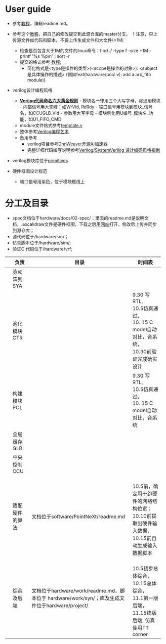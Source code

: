 
# User guide
- 参考[教程](https://docs.github.com/cn/get-started/writing-on-github/getting-started-with-writing-and-formatting-on-github/basic-writing-and-formatting-syntax)，编辑readme.md。

- 参考这个[教程](https://developer.aliyun.com/article/604633)，把自己的修改提交到此源仓库的master分支。
！注意，只上传源文件如代码和脚本，不要上传生成文件和大文件(>1M)
  - 检查是否包含大于1M的文件的linux命令：find ./ -type f -size +1M -printf '%s %p\n' | sort -r
  - 提交的格式参考 [教程](https://www.cnblogs.com/daysme/p/7722474.html); 
    - 简化格式是<type是操作的类型>(<scope是操作的对象>): <subject是具体操作的描述> (例如feat(hardware/pool.v): add a arb_fifo module))
  

- verilog设计编程风格
  - **[Verilog代码命名六大黄金规则](https://mp.weixin.qq.com/s/oWlD29XnpDYwF3h5qvGI_Q)**
        - 模块名一律用三个大写字母，除通用模块
        - 内部信号用大驼峰：如WrVld, RdRdy
        - 端口信号用模块到模块_信号名，如CCUGLB_Vld
        - 参数用大写字母
        - 模块例化用U编号_模块名_功能，如U1_FIFO_CMD
  - module文件格式参考[template.v](hardware/src/primitives/template/template.v)
  - 整体参考[Verilog编程艺术](./hardware/docs/tutorial/0-Verilog编程艺术_compressed.pdf)
  - 备用参考
    - verilog项目参考[DnnWeaver开源AI加速器](https://github.com/zhouchch3/DNNWeaver/tree/master/hsharma35-dnnweaver.public/hsharma35-dnnweaver.public-6be20110b751/fpga/hardware/source)
    - 完整详细代码编写说明参考[Verilog/SystemVerilog 设计编码风格指南](https://verilogcodingstyle.readthedocs.io/en/latest/index.html)
- verilog模块库位于[primitives](/hardware/src/primitives)
- 硬件框图设计规范
    - 端口信号用紫色，位于模块框线上
    
# 分工及目录
- spec文档位于hardware/docs/02-spec/；里面的readme.md是说明文档，.excalidraw文件是硬件框图，下载之后用[网站](https://excalidraw.com/)打开，修改后上传并同步到源仓库；
- 源代码位于/hardware/src/；
- 仿真脚本位于/hardware/sim/;
- 验证C 代码位于/hardware/vrf;

|       | 负责              | 目录      | 时间表 |
| ----  | ----              | ----      |---- |
|       | 脉动阵列SYA       |           | |
|       | 池化模块CTR       |           |9.30 写RTL, <br>10.5仿真通过，<br>10. 15 C model自动对比，合系统，<br>10.30前验证完成确实设计 |
|       | 构建模块POL       |           |9.30 写RTL, <br>10.5仿真通过，<br>10. 15 C model自动对比，合系统 |
|       | 全局缓存GLB       |
|       | 中央控制CCU       |           
|       | 适配硬件的算法    | 文档位于software/PointNeXt/readme.md | <br>10.5前，确定用于跑硬件的网络结构位宽；<br>10.10前提取出硬件输入数据，<br>10.15前自动生成输入数据脚本 |
|       | 综合及后端        | 文档位于hardware/work/readme.md，脚本位于 hardware/work/syn/；库及生成文件位于hardware/project/ | <br>10.5初步总体综合，<br>10.15总体综合，<br>11.1第一版后端，<br>11.15终版后端, 仿真使用TT corner|


